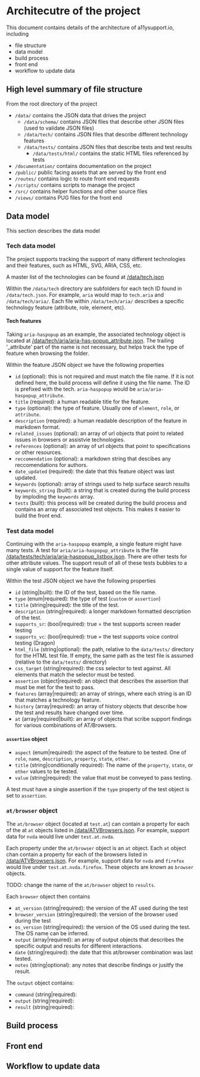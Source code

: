 # Architecutre of the project

This document contains details of the architecture of a11ysupport.io, including

* file structure
* data model
* build process
* front end
* workflow to update data


## High level summary of file structure

From the root directory of the project

* `/data/` contains the JSON data that drives the project
  * `/data/schema/` contains JSON files that describe other JSON files (used to validate JSON files)
  * `/data/tech/` contains JSON files that describe different technology features
  * `/data/tests/` contains JSON files that describe tests and test results
    * `/data/tests/html/` contains the static HTML files referenced by tests
* `/documentation/` contains documentation on the project
* `/public/` public facing assets that are served by the front end
* `/routes/` contains logic to route front end requests
* `/scripts/` contains scripts to manage the project
* `/src/` contains helper functions and other source files
* `/views/` contains PUG files for the front end

## Data model

This section describes the data model

### Tech data model

The project supports tracking the support of many different technologies and their features, such as HTML, SVG, ARIA, CSS, etc.

A master list of the technologies can be found at [/data/tech.json](https://github.com/accessibilitysupported/a11ysupport.io/blob/master/data/tech.json)

Within the `/data/tech` directory are subfolders for each tech ID found in `/data/tech.json`. For example, `aria` would map to `tech.aria` and `/data/tech/aria/`. Each file within `/data/tech/aria/` describes a specific technology feature (attribute, role, element, etc).

#### Tech features

Taking `aria-haspopup` as an example, the associated technology object is located at [/data/tech/aria/aria-has-popup_attribute.json](https://github.com/accessibilitysupported/a11ysupport.io/blob/master/data/tech/aria/aria-haspopup_attribute.json). The trailing '_attribute' part of the name is not necessary, but helps track the type of feature when browsing the folder.

Within the feature JSON object we have the following properties

* `id` (optional): this is not required and must match the file name. If it is not defined here, the build process will define it using the file name. The ID is prefixed with the tech. `aria-haspopup` would be `aria/aria-haspopup_attribute`.
* `title` (required): a human readable title for the feature.
* `type` (optional): the type of feature. Usually one of `element`, `role`, or `attribute`.
* `description` (required): a human readable description of the feature in markdown format.
* `related_issues` (optional): an array of url objects that point to related issues in browsers or assistvie technologies.
* `references` (optional): an array of url objects that point to specifications or other resources.
* `reccomendation` (optional): a markdown string that descibes any reccomendations for authors.
* `date_updated` (required): the date that this feature object was last updated.
* `keywords` (optional): array of strings used to help surface search results
* `keywords_string` (built): a string that is created during the build process by imploding the `keywords` array.
* `tests` (built): this process will be created during the build process and contains an array of associated test objects. This makes it easier to build the front end.

### Test data model

Continuing with the `aria-haspopup` example, a single feature might have many tests. A test for `aria/aria-haspopup_attribute` is the file [/data/tests/tech/aria/aria-haspopup_listbox.json](https://github.com/accessibilitysupported/a11ysupport.io/blob/master/data/tests/tech/aria/aria_haspopup_listbox.json). There are other tests for other attribute values. The support result of all of these tests bubbles to a single value of support for the feature itself.

Within the test JSON object we have the following properties

* `id` (string|built): the ID of the test, based on the file name.
* `type` (enum|required): the type of test (`custom` or `assertion`)
* `title` (string|required): the title of the test.
* `description` (string|required): a longer markdown formatted description of the test.
* `supports_sr`: (bool|required): true = the test supports screen reader testing
* `supports_vc`: (bool|required): true = the test supports voice control testing (Dragon)
* `html_file` (string|optional): the path, relative to the `data/tests/` directory for the HTML test file. If empty, the same path as the test file is assumed (relative to the `data/tests/` directory)
* `css_target` (string|required): the css selector to test against. All elements that match the selector must be tested.
* `assertion` (object|required): an object that describes the assertion that must be met for the test to pass.
* `features` (array|required): an array of strings, where each string is an ID that matches a technology feature.
* `history` (array|required): an array of history objects that describe how the test and results have changed over time.
* `at` (array|required|built): an array of objects that scribe support findings for various combinations of AT/Browsers.

#### `assertion` object

* `aspect` (enum|required): the aspect of the feature to be tested. One of `role`, `name`, `description`, `property`, `state`, `other`.
* `title` (string|conditionally required): The name of the `property`, `state`, or `other` values to be tested.
* `value` (string|required): the value that must be conveyed to pass testing.

A test must have a single assertion if the `type` property of the test object is set to `assertion`. 

### `at/browser` object

The `at/browser` object (located at `test.at`) can contain a property for each of the at `at` objects listed in [/data/ATVBrowsers.json](https://github.com/accessibilitysupported/a11ysupport.io/blob/master/data/ATBrowsers.json). For example, support data for `nvda` would live under `test.at.nvda`.

Each property under the `at/browser` object is an `at` object. Each `at` object chan contain a property for each of the browsers listed in [/data/ATVBrowsers.json](https://github.com/accessibilitysupported/a11ysupport.io/blob/master/data/ATBrowsers.json). For example, support data for `nvda` and `firefox` would live under `test.at.nvda.firefox`. These objects are known as `browser` objects.

TODO: change the name of the `at/browser` object to `results`. 

Each `browser` object then contains

* `at_version` (string|required): the version of the AT used during the test
* `browser_version` (string|required): the version of the browser used during the test
* `os_version` (string|required): the version of the OS used during the test. The OS name can be inferred.
* `output` (array|required): an array of output objects that describes the specific output and results for different interactions.
* `date` (string|required): the date that this at/browser combination was last tested.
* `notes` (string|optional): any notes that describe findings or jusitfy the result.

The `output` object contains:

* `command` (string|required): 
* `output` (string|required):
* `result` (string|required):

## Build process

## Front end

## Workflow to update data
